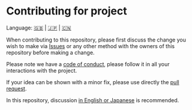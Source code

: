 # Contributing for project

Language: [🇬🇧](./CONTRIBUTING.md) | [🇯🇵](./CONTRIBUTING.ja.md) | [🇨🇳](./CONTRIBUTING.zh.md)

When contributing to this repository, please first discuss the change you wish to make via [Issues](https://github.com/kurone-kito/kurone-kito/issues) or any other method with the owners of this repository before making a change.

Please note we have a [code of conduct](./CODE_OF_CONDUCT.md), please follow it in all your interactions with the project.

If your idea can be shown with a minor fix, please use directly the [pull request](https://github.com/kurone-kito/kurone-kito/pulls).

In this repository, discussion [in English or Japanese](https://translate.google.com/) is recommended.
